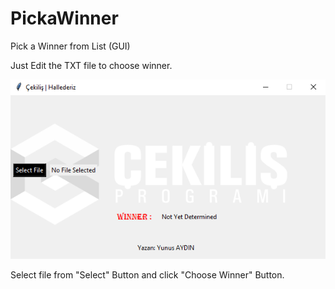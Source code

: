 # PickaWinner
Pick a Winner from List (GUI)

Just Edit the TXT file to choose winner.

![github-small](Adsız.png)

Select file from "Select" Button and click "Choose Winner" Button.
